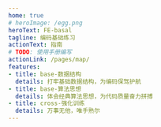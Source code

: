 ```yaml
---
home: true
# heroImage: /egg.png
heroText: FE-basal
tagline: 编码基础练习
actionText: 指南
# TODO: 使用手册编写
actionLink: /pages/map/
features:
- title: base-数据结构
  details: 打牢基础数据结构，为编码保驾护航
- title: base-算法思想
  details: 体会经典算法思想，为代码质量奋力拼搏
- title: cross-强化训练
  details: 万事无他，唯手熟尔
---
```

